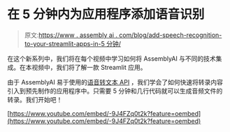 # 在 5 分钟内为应用程序添加语音识别

> 原文:[https://www . assembly ai . com/blog/add-speech-recognition-to-your-streamlit-apps-in-5 分钟/](https://www.assemblyai.com/blog/add-speech-recognition-to-your-streamlit-apps-in-5-minutes/)

在这个新系列中，我们将在每个视频中学习如何将 AssemblyAI 与不同的技术集成。在本视频中，我们将了解一款 Streamlit 应用。

由于 AssemblyAI 易于使用的[语音转文本 API](https://www.assemblyai.com/blog/the-top-free-speech-to-text-apis-and-open-source-engines/) ，我们学会了如何快速将转录内容引入到预先制作的应用程序中。只需要 5 分钟和几行代码就可以生成音频文件的转录。我们开始吧！

[https://www.youtube.com/embed/-9J4FZq0t2k?feature=oembed](https://www.youtube.com/embed/-9J4FZq0t2k?feature=oembed)